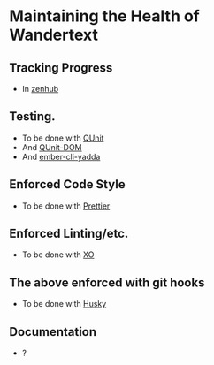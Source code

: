 # Maintaining the Health of Wandertext

## Tracking Progress

- In [zenhub](http://zenhub.com)

## Testing.

- To be done with [QUnit](https://qunitjs.com/)
- And [QUnit-DOM](https://github.com/simplabs/qunit-dom)
- And [ember-cli-yadda](https://github.com/kaliber5/ember-cli-yadda)

## Enforced Code Style

- To be done with [Prettier](https://prettier.io/)

## Enforced Linting/etc.

- To be done with [XO](https://github.com/xojs/xo)

## The above enforced with git hooks

- To be done with [Husky](https://github.com/typicode/husky)

## Documentation

- ?
